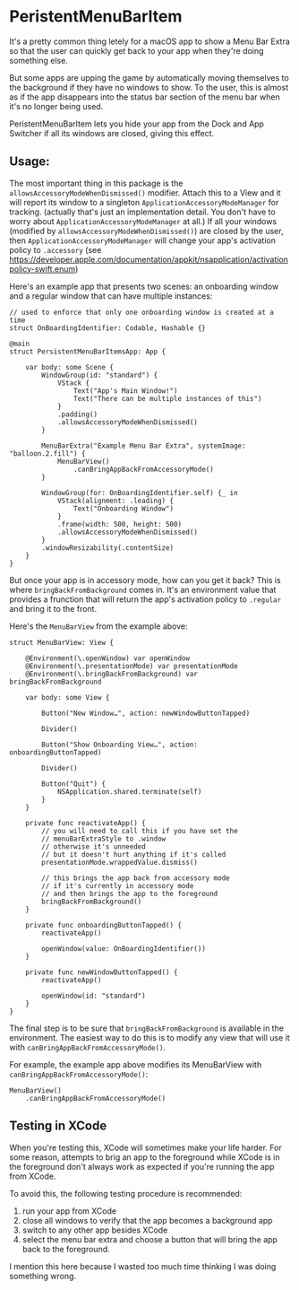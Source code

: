 #  PeristentMenuBarItem

It's a pretty common thing letely for a macOS app to show a Menu Bar Extra so that the user can quickly get back to your app when they're doing something else.

But some apps are upping the game by automatically moving themselves to the background if they have no windows to show. To the user, this is almost as if the app disappears into the status bar section of the menu bar when it's no longer being used.

PeristentMenuBarItem lets you hide your app from the Dock and App Switcher if all its windows are closed, giving this effect.

## Usage:

The most important thing in this package is the `allowsAccessoryModeWhenDismissed()` modifier.
Attach this to a View and it will report its window to a singleton `ApplicationAccessoryModeManager` for tracking. (actually that's just an implementation detail. You don't have to worry about `ApplicationAccessoryModeManager` at all.)
If all your windows (modified by `allowsAccessoryModeWhenDismissed()`) are closed by the user, then `ApplicationAccessoryModeManager` will change your app's activation policy to `.accessory` (see https://developer.apple.com/documentation/appkit/nsapplication/activationpolicy-swift.enum)

Here's an example app that presents two scenes: an onboarding window and a regular window that can have multiple instances:

    // used to enforce that only one onboarding window is created at a time
    struct OnBoardingIdentifier: Codable, Hashable {}

    @main
    struct PersistentMenuBarItemsApp: App {
        
        var body: some Scene {
            WindowGroup(id: "standard") {
                VStack {
                    Text("App's Main Window!")
                    Text("There can be multiple instances of this")
                }
                .padding()
                .allowsAccessoryModeWhenDismissed()
            }
      
            MenuBarExtra("Example Menu Bar Extra", systemImage: "balloon.2.fill") {
                MenuBarView()
                    .canBringAppBackFromAccessoryMode()
            }
            
            WindowGroup(for: OnBoardingIdentifier.self) {_ in
                VStack(alignment: .leading) {
                    Text("Onboarding Window")
                }
                .frame(width: 500, height: 500)
                .allowsAccessoryModeWhenDismissed()
            }
            .windowResizability(.contentSize)
        }
    }


But once your app is in accessory mode, how can you get it back? This is where `bringBackFromBackground` comes in. It's an environment value that provides a frunction that will return the app's activation policy to `.regular` and bring it to the front.

Here's the `MenuBarView` from the example above:

    struct MenuBarView: View {
                    
        @Environment(\.openWindow) var openWindow
        @Environment(\.presentationMode) var presentationMode
        @Environment(\.bringBackFromBackground) var bringBackFromBackground
        
        var body: some View {

            Button("New Window…", action: newWindowButtonTapped)

            Divider()

            Button("Show Onboarding View…", action: onboardingButtonTapped)

            Divider()

            Button("Quit") {
                NSApplication.shared.terminate(self)
            }
        }
        
        private func reactivateApp() {
            // you will need to call this if you have set the
            // menuBarExtraStyle to .window
            // otherwise it's unneeded
            // but it doesn't hurt anything if it's called
            presentationMode.wrappedValue.dismiss()

            // this brings the app back from accessory mode
            // if it's currently in accessory mode
            // and then brings the app to the foreground
            bringBackFromBackground()
        }
        
        private func onboardingButtonTapped() {
            reactivateApp()
            
            openWindow(value: OnBoardingIdentifier())
        }

        private func newWindowButtonTapped() {
            reactivateApp()

            openWindow(id: "standard")
        }
    }

The final step is to be sure that `bringBackFromBackground` is available in the environment. The easiest way to do this is to modify any view that will use it with `canBringAppBackFromAccessoryMode()`.

For example, the example app above modifies its MenuBarView with `canBringAppBackFromAccessoryMode()`:

    MenuBarView()
        .canBringAppBackFromAccessoryMode()

## Testing in XCode

When you're testing this, XCode will sometimes make your life harder. For some reason, attempts to brig an app to the foreground while XCode is in the foreground don't always work as expected if you're running the app from XCode.

To avoid this, the following testing procedure is recommended:

1) run your app from XCode
2) close all windows to verify that the app becomes a background app
3) switch to any other app besides XCode
4) select the menu bar extra and choose a button that will bring the app back to the foreground.

I mention this here because I wasted too much time thinking I was doing something wrong.  

